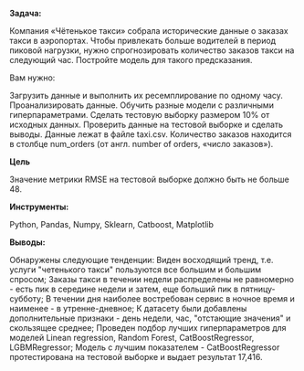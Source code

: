 **Задача:**

Компания «Чётенькое такси» собрала исторические данные о заказах такси в аэропортах. Чтобы привлекать больше водителей в период пиковой нагрузки, нужно спрогнозировать количество заказов такси на следующий час. Постройте модель для такого предсказания.

Вам нужно:

Загрузить данные и выполнить их ресемплирование по одному часу. Проанализировать данные. Обучить разные модели с различными гиперпараметрами. Сделать тестовую выборку размером 10% от исходных данных. Проверить данные на тестовой выборке и сделать выводы. Данные лежат в файле taxi.csv. Количество заказов находится в столбце num_orders (от англ. number of orders, «число заказов»).

**Цель**

Значение метрики RMSE на тестовой выборке должно быть не больше 48.

**Инструменты:**

Python, Pandas, Numpy, Sklearn, Catboost, Matplotlib

**Выводы:**

Обнаружены следующие тенденции:
Виден восходящий тренд, т.е. услуги "четенького такси" пользуются все большим и большим спросом;
Заказы такси в течении недели распределены не равномерно - есть пик в середине недели и затем, еще больший пик в пятницу-субботу;
В течении дня наиболее востребован сервис в ночное время и наименее - в утренне-дневное;
К датасету были добавлены дополнительные признаки - день недели, час, "отстающие значения" и скользящее среднее;
Проведен подбор лучших гиперпараметров для моделей Linean regression, Random Forest, CatBoostRegressor, LGBMRegressor;
Модель с лучшим показателем - CatBoostRegressor протестирована на тестовой выборке и выдает результат 17,416.
